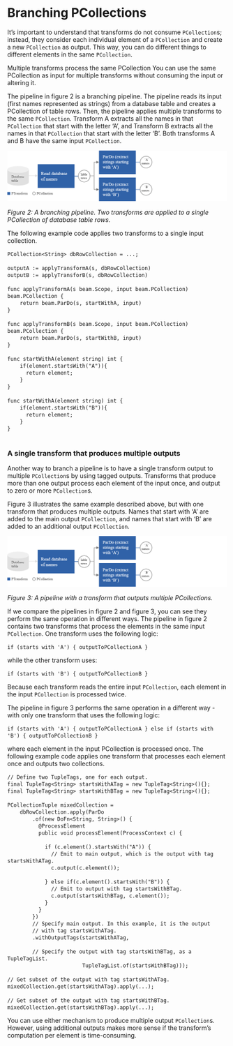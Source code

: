 # Branching PCollections

It’s important to understand that transforms do not consume `PCollection`s; instead, they consider each individual element of a `PCollection` and create a new `PCollection` as output. This way, you can do different things to different elements in the same `PCollection`.

Multiple transforms process the same PCollection
You can use the same PCollection as input for multiple transforms without consuming the input or altering it.

The pipeline in figure 2 is a branching pipeline. The pipeline reads its input (first names represented as strings) from a database table and creates a PCollection of table rows. Then, the pipeline applies multiple transforms to the same `PCollection`. Transform A extracts all the names in that `PCollection` that start with the letter ‘A’, and Transform B extracts all the names in that `PCollection` that start with the letter ‘B’. Both transforms A and B have the same input `PCollection`.

![A branching pipeline. Two transforms are applied to a single PCollection of database table rows.](img/img.png)

_Figure 2: A branching pipeline. Two transforms are applied to a single PCollection of database table rows._

The following example code applies two transforms to a single input collection.

```
PCollection<String> dbRowCollection = ...;

outputA := applyTransformA(s, dbRowCollection)
outputB := applyTransforB(s, dbRowCollection)

func applyTransformA(s beam.Scope, input beam.PCollection) beam.PCollection {
	return beam.ParDo(s, startWithA, input)
}

func applyTransformB(s beam.Scope, input beam.PCollection) beam.PCollection {
	return beam.ParDo(s, startWithB, input)
}

func startWithA(element string) int {
	if(element.startsWith("A")){
      return element;
    }
}

func startWithA(element string) int {
	if(element.startsWith("B")){
      return element;
    }
}


```

### A single transform that produces multiple outputs

Another way to branch a pipeline is to have a single transform output to multiple `PCollection`s by using tagged outputs. Transforms that produce more than one output process each element of the input once, and output to zero or more `PCollection`s.

Figure 3 illustrates the same example described above, but with one transform that produces multiple outputs. Names that start with ‘A’ are added to the main output `PCollection`, and names that start with ‘B’ are added to an additional output `PCollection`.

![A pipeline with a transform that outputs multiple PCollections.](img/img.png)

_Figure 3: A pipeline with a transform that outputs multiple PCollections._

If we compare the pipelines in figure 2 and figure 3, you can see they perform the same operation in different ways. The pipeline in figure 2 contains two transforms that process the elements in the same input `PCollection`. One transform uses the following logic:

```
if (starts with 'A') { outputToPCollectionA }
```

while the other transform uses:

```
if (starts with 'B') { outputToPCollectionB }
```

Because each transform reads the entire input `PCollection`, each element in the input `PCollection` is processed twice.

The pipeline in figure 3 performs the same operation in a different way - with only one transform that uses the following logic:

```
if (starts with 'A') { outputToPCollectionA } else if (starts with 'B') { outputToPCollectionB }
```

where each element in the input PCollection is processed once.
The following example code applies one transform that processes each element once and outputs two collections.

```
// Define two TupleTags, one for each output.
final TupleTag<String> startsWithATag = new TupleTag<String>(){};
final TupleTag<String> startsWithBTag = new TupleTag<String>(){};

PCollectionTuple mixedCollection =
    dbRowCollection.apply(ParDo
        .of(new DoFn<String, String>() {
          @ProcessElement
          public void processElement(ProcessContext c) {
            
            if (c.element().startsWith("A")) {
              // Emit to main output, which is the output with tag startsWithATag.
              c.output(c.element());
            
            } else if(c.element().startsWith("B")) {
              // Emit to output with tag startsWithBTag.
              c.output(startsWithBTag, c.element());
            }
          }
        })
        // Specify main output. In this example, it is the output
        // with tag startsWithATag.
        .withOutputTags(startsWithATag,
        
        // Specify the output with tag startsWithBTag, as a TupleTagList.
                        TupleTagList.of(startsWithBTag)));

// Get subset of the output with tag startsWithATag.
mixedCollection.get(startsWithATag).apply(...);

// Get subset of the output with tag startsWithBTag.
mixedCollection.get(startsWithBTag).apply(...);
```

You can use either mechanism to produce multiple output `PCollection`s. However, using additional outputs makes more sense if the transform’s computation per element is time-consuming.

